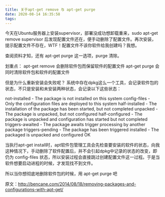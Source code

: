 ```yaml
---
title: 关于apt-get remove 与 apt-get purge
date: 2020-08-14 16:35:58
tags:
---
```


今天在Ubuntu服务器上安装supervisor，部署没成功想卸载重来，sudo apt-get remove supervisor 后发现配置文件还在，便手动删除了配置文件。再次安装，提示配置文件不存在，WTF！配置文件不该你软件给我创建吗？我想。

查阅资料才知，还有 apt-get purge 这一选项，purge 清除。

划重点：
apt-get remove 会删除软件包而保留软件的配置文件
apt-get purge 会同时清除软件包和软件的配置文件

但是为什么重新安装会失败呢？
系统中存在dpkg这么一个工具，会记录软件包的状态，不只是安装和未安装两种状态，会记录以下这些状态：

not-installed - The package is not installed on this system
config-files - Only the configuration files are deployed to this system
half-installed - The installation of the package has been started, but not completed
unpacked - The package is unpacked, but not configured
half-configured - The package is unpacked and configuration has started but not completed
triggers-awaited - The package awaits trigger processing by another package
triggers-pending - The package has been triggered
installed - The packaged is unpacked and configured OK

当执行apt-get install时，apt软件包管理工具会先检查要安装的软件的状态，向我这种情况下，手动删除了软件配置后，并不会引起dpkg中记录的状态的改变，即仍为 config-files 状态，所以安装过程会直接跳过创建配置文件这一过程。于是当软件想要启动进程的时候，才发现找不到文件。

所以当你想彻底地删除软件包的时候，用 apt-get purge 吧

原文：http://bencane.com/2014/08/18/removing-packages-and-configurations-with-apt-get/
